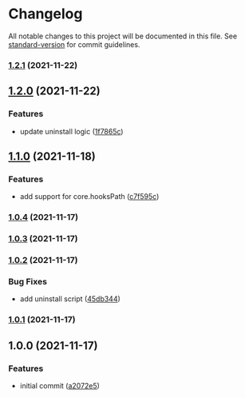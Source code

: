 # Changelog

All notable changes to this project will be documented in this file. See [standard-version](https://github.com/conventional-changelog/standard-version) for commit guidelines.

### [1.2.1](https://github.com/therealparmesh/pro-commit/compare/v1.2.0...v1.2.1) (2021-11-22)

## [1.2.0](https://github.com/therealparmesh/pro-commit/compare/v1.1.0...v1.2.0) (2021-11-22)

### Features

- update uninstall logic ([1f7865c](https://github.com/therealparmesh/pro-commit/commit/1f7865c86583c81b5225df161e20d01e461ae1af))

## [1.1.0](https://github.com/therealparmesh/pro-commit/compare/v1.0.4...v1.1.0) (2021-11-18)

### Features

- add support for core.hooksPath ([c7f595c](https://github.com/therealparmesh/pro-commit/commit/c7f595c1438fc9158d017334a8b23965f939b396))

### [1.0.4](https://github.com/therealparmesh/pro-commit/compare/v1.0.3...v1.0.4) (2021-11-17)

### [1.0.3](https://github.com/therealparmesh/pro-commit/compare/v1.0.2...v1.0.3) (2021-11-17)

### [1.0.2](https://github.com/therealparmesh/pro-commit/compare/v1.0.1...v1.0.2) (2021-11-17)

### Bug Fixes

- add uninstall script ([45db344](https://github.com/therealparmesh/pro-commit/commit/45db3449baeb9e43f739d8fab7938355f499144f))

### [1.0.1](https://github.com/therealparmesh/pro-commit/compare/v1.0.0...v1.0.1) (2021-11-17)

## 1.0.0 (2021-11-17)

### Features

- initial commit ([a2072e5](https://github.com/therealparmesh/pro-commit/commit/a2072e521ac6fb4b5c8131ebe022fb9728785b08))
